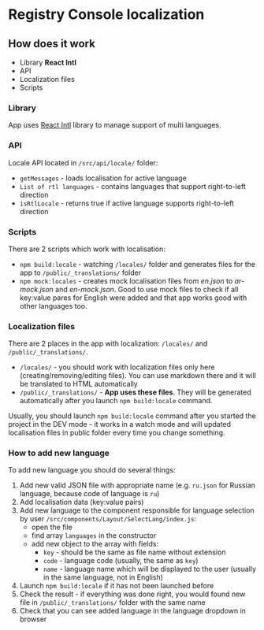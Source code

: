 # Registry Console localization

## How does it work
* Library **React Intl**
* API
* Localization files
* Scripts

### Library
App uses [React Intl](https://github.com/yahoo/react-intl) library to manage support of multi languages.

### API
Locale API located in `/src/api/locale/` folder:
* `getMessages` - loads localisation for active language
* `List of rtl languages` - contains languages that support right-to-left direction
* `isRtlLocale` - returns true if active language supports right-to-left direction

### Scripts
There are 2 scripts which work with localisation:
* `npm build:locale` - watching `/locales/` folder and generates files for the app to `/public/_translations/` folder
* `npm mock:locales` - creates mock localisation files from *en.json* to *ar-mock.json* and *en-mock.json*. Good to use mock files to check if all key:value pares for English were added and that app works good with other languages too.

### Localization files
There are 2 places in the app with localization: `/locales/` and `/public/_translations/`.
* `/locales/` - you should work with localization files only here (creating/removing/editing files). You can use markdown there and it will be translated to HTML automatically
* `/public/_translations/` - **App uses these files**. They will be generated automatically after you launch `npm build:locale` command.

Usually, you should launch `npm build:locale` command after you started the project in the DEV mode - it works in a watch mode and will updated 
localisation files in public folder every time you change something.

### How to add new language
To add new language you should do several things:
1. Add new valid JSON file with appropriate name (e.g. `ru.json` for Russian language, because code of language is `ru`)
2. Add localisation data (key:value pairs)
3. Add new language to the component responsible for language selection by user `/src/components/Layout/SelectLang/index.js`:
    * open the file
    * find array `languages` in the constructor
    * add new object to the array with fields:
        * `key` - should be the same as file name without extension
        * `code` - language code (usually, the same as `key`)
        * `name` - language name which will be displayed to the user (usually in the same language, not in English)
4. Launch `npm build:locale` if it has not been launched before
5. Check the result - if everything was done right, you would found new file in `/public/_translations/` folder with the same name
6. Check that you can see added language in the language dropdown in browser